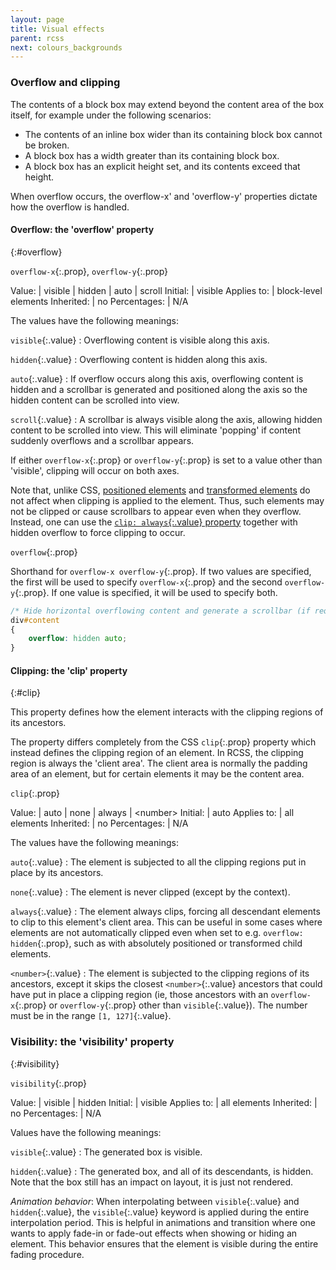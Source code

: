 ```yaml
---
layout: page
title: Visual effects
parent: rcss
next: colours_backgrounds
---
```


### Overflow and clipping

The contents of a block box may extend beyond the content area of the box itself, for example under the following scenarios:

* The contents of an inline box wider than its containing block box cannot be broken.
* A block box has a width greater than its containing block box.
* A block box has an explicit height set, and its contents exceed that height.

When overflow occurs, the overflow-x' and 'overflow-y' properties dictate how the overflow is handled.

#### Overflow: the 'overflow' property
{:#overflow}

`overflow-x`{:.prop}, `overflow-y`{:.prop}

Value: | visible \| hidden \| auto \| scroll
Initial: | visible
Applies to: | block-level elements
Inherited: | no
Percentages: | N/A

The values have the following meanings:

`visible`{:.value}
: Overflowing content is visible along this axis.

`hidden`{:.value}
: Overflowing content is hidden along this axis.

`auto`{:.value}
: If overflow occurs along this axis, overflowing content is hidden and a scrollbar is generated and positioned along the axis so the hidden content can be scrolled into view.

`scroll`{:.value}
: A scrollbar is always visible along the axis, allowing hidden content to be scrolled into view. This will eliminate 'popping' if content suddenly overflows and a scrollbar appears.

If either `overflow-x`{:.prop} or `overflow-y`{:.prop} is set to a value other than 'visible', clipping will occur on both axes.

Note that, unlike CSS, [positioned elements](visual_formatting_model.html#position) and [transformed elements](animations_transitions_transforms.html#transform) do not affect when clipping is applied to the element. Thus, such elements may not be clipped or cause scrollbars to appear even when they overflow. Instead, one can use the [`clip: always`{:.value} property](#clip) together with hidden overflow to force clipping to occur.

`overflow`{:.prop}

Shorthand for `overflow-x overflow-y`{:.prop}. If two values are specified, the first will be used to specify `overflow-x`{:.prop} and the second `overflow-y`{:.prop}. If one value is specified, it will be used to specify both.

```css
/* Hide horizontal overflowing content and generate a scrollbar (if required) along the vertical axis. */
div#content
{
	overflow: hidden auto;
}
```

#### Clipping: the 'clip' property
{:#clip}

This property defines how the element interacts with the clipping regions of its ancestors.

The property differs completely from the CSS `clip`{:.prop} property which instead defines the clipping region of an element. In RCSS, the clipping region is always the 'client area'. The client area is normally the padding area of an element, but for certain elements it may be the content area.

`clip`{:.prop}

Value: | auto \| none \| always \| \<number\>
Initial: | auto
Applies to: | all elements
Inherited: | no
Percentages: | N/A

The values have the following meanings:

`auto`{:.value}
: The element is subjected to all the clipping regions put in place by its ancestors.

`none`{:.value}
: The element is never clipped (except by the context).

`always`{:.value}
: The element always clips, forcing all descendant elements to clip to this element's client area. This can be useful in some cases where elements are not automatically clipped even when set to e.g. `overflow: hidden`{:.prop}, such as with absolutely positioned or transformed child elements.

`<number>`{:.value}
: The element is subjected to the clipping regions of its ancestors, except it skips the closest `<number>`{:.value} ancestors that could have put in place a clipping region (ie, those ancestors with an `overflow-x`{:.prop} or `overflow-y`{:.prop} other than `visible`{:.value}). The number must be in the range `[1, 127]`{:.value}.

### Visibility: the 'visibility' property
{:#visibility}

`visibility`{:.prop}

Value: | visible \| hidden
Initial: | visible
Applies to: | all elements
Inherited: | no
Percentages: | N/A

Values have the following meanings:

`visible`{:.value}
: The generated box is visible.

`hidden`{:.value}
: The generated box, and all of its descendants, is hidden. Note that the box still has an impact on layout, it is just not rendered.

*Animation behavior*: When interpolating between `visible`{:.value} and `hidden`{:.value}, the `visible`{:.value} keyword is applied during the entire interpolation period. This is helpful in animations and transition where one wants to apply fade-in or fade-out effects when showing or hiding an element. This behavior ensures that the element is visible during the entire fading procedure.
